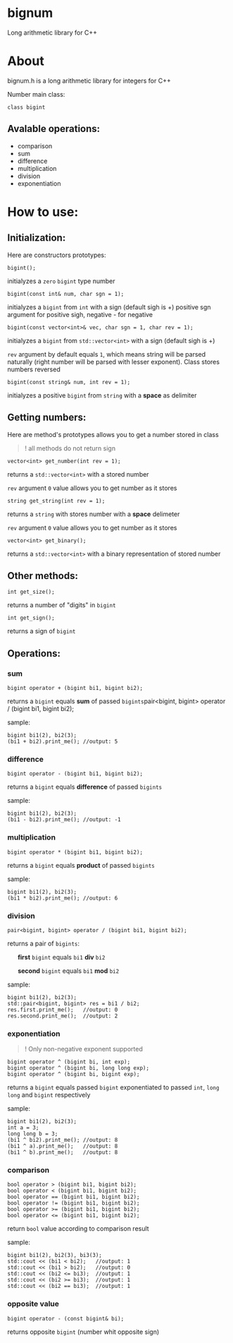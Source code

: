 # bignum
Long arithmetic library for C++

# About
bignum.h is a long arithmetic library for integers for C++

Number main class:
```
class bigint
```
## Avalable operations:
- comparison
- sum
- difference
- multiplication
- division
- exponentiation

# How to use:

## Initialization:
Here are constructors prototypes:
```
bigint();
```
initialyzes a ```zero``` ```bigint``` type number

```
bigint(const int& num, char sgn = 1);
```
initialyzes a ```bigint``` from ```int``` with a sign (default sigh is +)
positive sgn argument for positive sigh, negative - for negative

```
bigint(const vector<int>& vec, char sgn = 1, char rev = 1);
```
initialyzes a ```bigint``` from ```std::vector<int>``` with a sign (default sigh is +)

```rev``` argument by default equals ```1```, which means string will be parsed naturally (right number will be parsed with lesser exponent). Class stores numbers reversed

```
bigint(const string& num, int rev = 1);
```
initialyzes a positive ```bigint``` from ```string``` with a **space** as delimiter

## Getting numbers:
Here are method's prototypes allows you to get a number stored in class
> ! all methods do not return sign
```
vector<int> get_number(int rev = 1);
```
returns a ```std::vector<int>``` with a stored number

```rev``` argument ```0``` value allows you to get number as it stores

```
string get_string(int rev = 1);
```
returns a ```string``` with stores number with a **space** delimeter

```rev``` argument ```0``` value allows you to get number as it stores

```
vector<int> get_binary();
```
returns a ```std::vector<int>``` with a binary representation of stored number

## Other methods:

```
int get_size();
```
returns a number of "digits" in ```bigint```

```
int get_sign();
```
returns a sign of ```bigint```

## Operations:
### sum
```
bigint operator + (bigint bi1, bigint bi2);
```
returns a ```bigint``` equals **sum** of passed ```bigints```pair<bigint, bigint> operator / (bigint bi1, bigint bi2);

sample:
```
bigint bi1(2), bi2(3);
(bi1 + bi2).print_me(); //output: 5
```

### difference
```
bigint operator - (bigint bi1, bigint bi2);
```
returns a ```bigint``` equals **difference** of passed ```bigints```

sample:
```
bigint bi1(2), bi2(3);
(bi1 - bi2).print_me(); //output: -1
```

### multiplication
```
bigint operator * (bigint bi1, bigint bi2);
```
returns a ```bigint``` equals **product** of passed ```bigints```

sample:
```
bigint bi1(2), bi2(3);
(bi1 * bi2).print_me(); //output: 6
```

### division
```
pair<bigint, bigint> operator / (bigint bi1, bigint bi2);
```
returns a pair of ```bigints```:

  &nbsp;&nbsp;&nbsp;&nbsp;&nbsp;&nbsp;**first** ```bigint``` equals ```bi1``` **div** ```bi2```
  
  &nbsp;&nbsp;&nbsp;&nbsp;&nbsp;&nbsp;**second** ```bigint``` equals ```bi1``` **mod** ```bi2``` 

sample:
```
bigint bi1(2), bi2(3);
std::pair<bigint, bigint> res = bi1 / bi2;
res.first.print_me();   //output: 0
res.second.print_me();  //output: 2
```

### exponentiation
> ! Only non-negative exponent supported
```
bigint operator ^ (bigint bi, int exp);
bigint operator ^ (bigint bi, long long exp);
bigint operator ^ (bigint bi, bigint exp);
```
returns a ```bigint``` equals passed ```bigint``` exponentiated to passed ```int```, ```long long``` and ```bigint``` respectively

sample:
```
bigint bi1(2), bi2(3);
int a = 3;
long long b = 3;
(bi1 ^ bi2).print_me(); //output: 8
(bi1 ^ a).print_me();   //output: 8
(bi1 ^ b).print_me();   //output: 8
```

### comparison
```
bool operator > (bigint bi1, bigint bi2);
bool operator < (bigint bi1, bigint bi2);
bool operator == (bigint bi1, bigint bi2);
bool operator != (bigint bi1, bigint bi2);
bool operator >= (bigint bi1, bigint bi2);
bool operator <= (bigint bi1, bigint bi2);
```
return ```bool``` value according to comparison result

sample:
```
bigint bi1(2), bi2(3), bi3(3);
std::cout << (bi1 < bi2);   //output: 1
std::cout << (bi1 > bi2);   //output: 0
std::cout << (bi2 <= bi3);  //output: 1
std::cout << (bi2 >= bi3);  //output: 1
std::cout << (bi2 == bi3);  //output: 1
```

### opposite value
```
bigint operator - (const bigint& bi);
```
returns opposite ```bigint``` (number whit opposite sign)
